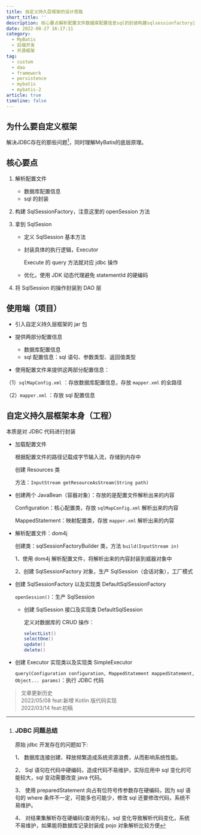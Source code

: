```yaml
---
title: 自定义持久层框架的设计思路
short_title: ''
description: 核心要点解析配置文件数据库配置信息sql的封装构建sqlsessionfactory注意这里的opensession方法拿到sqlsesion定义sqlsession基本方法封装具体的执行逻辑executorexecute的query方法就对应jdbc操作优化使用jdk动态代理避免statementid的硬编码将sqlsession的操作封装到dao层使用端（项目）引入自定义持久层框架的jar包提供两部分配置信息数据库配置信息sql配置信息_sql语句参数类型返回值类型使用配置文件来提供这两部分配置信息_
date: 2022-08-27 16:17:11
category:
  - MyBatis
  - 后端开发
  - 开源框架
tag:
  - custom
  - dao
  - framework
  - persistence
  - mybatis
  - mybatis-2
article: true
timeline: false
---
```

## 为什么要自定义框架

解决JDBC存在的那些问题[^1]，同时理解MyBatis的底层原理。

## 核心要点

1. 解析配置文件

   * 数据库配置信息
   * sql 的封装
2. 构建 SqlSessionFactory，注意这里的 openSession 方法
3. 拿到 SqlSesion

   * 定义 SqlSession 基本方法
   * 封装具体的执行逻辑，Executor

     Execute 的 query 方法就对应 jdbc 操作
   * 优化，使用 JDK 动态代理避免 statementId 的硬编码
4. 将 SqlSession 的操作封装到 DAO 层

## 使用端（项目）

* 引入自定义持久层框架的 jar 包
* 提供两部分配置信息

  * 数据库配置信息
  * sql 配置信息：sql 语句、参数类型、返回值类型
* 使用配置文件来提供这两部分配置信息：

（1）`sqlMapConfig.xml` ：存放数据库配置信息，存放 `mapper.xml` 的全路径

（2）`mapper.xml`  ：存放 sql 配置信息

## 自定义持久层框架本身（工程）

本质是对 JDBC 代码进行封装

* 加载配置文件

  根据配置文件的路径记载成字节输入流，存储到内存中

  创建 Resources 类

  方法：`InputStream getResourceAsStream(String path)`
* 创建两个 JavaBean（容器对象）：存放的是配置文件解析出来的内容

  Configuration：核心配置类，存放 `sqlMapConfig.xml` 解析出来的内容

  MappedStatement：映射配置类，存放 `mapper.xml` 解析出来的内容
* 解析配置文件：dom4j

  创建类：sqlSessionFactoryBuilder 类，方法 `build(InputStream in)`

  1、使用 dom4j 解析配置文件，将解析出来的内容封装到威器对象中

  2、创建 SqlSessionFactory 对象，生产 SqlSession（会话对象），工厂模式
* 创建 SqlSessionFactory 以及实现类 DefaultSqlSessionFactory

  `openSession()`：生产 SqlSession

  * 创建 SqlSession 接口及实现类 DefaultSqlSession

    定义对数据库的 CRUD 操作：

    ```java
    selectList()
    selectOne()
    update()
    delete()
    ```
* 创建 Executor 实现类以及实现类 SimpleExecutor

  `query(Configuration configuration, MappedStatement mappedStatement, Object... params)`：执行 JDBC 代码


> 文章更新历史  
> 2022/05/08 feat:新增 Kotlin 版代码实现  
> 2022/03/14 feat:初稿
>

[^1]: ### JDBC 问题总结

    原始 jdbc 开发存在的问题如下:

    1、 数据库连接创建、释放频繁造成系统资源浪费，从而影响系统性能。

    2、 Sql 语句在代码中硬编码，造成代码不易维护，实际应用中 sql 变化的可能较大，sql 变动需要改变 java 代码。

    3、 使用 preparedStatement 向占有位符号传参数存在硬编码，因为 sql 语句的 where 条件不一定，可能多也可能少，修改 sql 还要修改代码，系统不易维护。

    4、 对结果集解析存在硬编码(查询列名)，sql 变化导致解析代码变化，系统不易维护，如果能将数据库记录封装成 pojo 对象解析比较方便